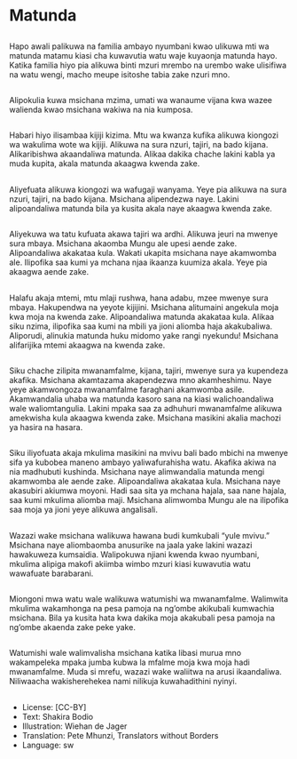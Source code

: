# Matunda

##
Hapo awali palikuwa na familia
ambayo nyumbani kwao ulikuwa
mti wa matunda matamu kiasi cha
kuwavutia watu waje kuyaonja
matunda hayo. Katika familia hiyo
pia alikuwa binti mzuri mrembo na
urembo wake ulisifiwa na watu
wengi, macho meupe isitoshe tabia
zake nzuri mno.

##
Alipokulia kuwa msichana mzima,
umati wa wanaume vijana kwa
wazee walienda kwao msichana
wakiwa na nia kumposa.

##
Habari hiyo ilisambaa kijiji kizima.
Mtu wa kwanza kufika alikuwa
kiongozi wa wakulima wote wa kijiji.
Alikuwa na sura nzuri, tajiri, na bado
kijana. Alikaribishwa akaandaliwa
matunda.
Alikaa dakika chache lakini kabla ya
muda kupita, akala matunda
akaagwa kwenda zake.

##
Aliyefuata alikuwa kiongozi wa
wafugaji wanyama. Yeye pia alikuwa
na sura nzuri, tajiri, na bado kijana.
Msichana alipendezwa naye. Lakini
alipoandaliwa matunda bila ya
kusita akala naye akaagwa kwenda
zake.

##
Aliyekuwa wa tatu kufuata akawa
tajiri wa ardhi. Alikuwa jeuri na
mwenye sura mbaya. Msichana
akaomba Mungu ale upesi aende
zake.
Alipoandaliwa akakataa kula. Wakati
ukapita msichana naye
akamwomba ale. Ilipofika saa kumi
ya mchana njaa ikaanza kuumiza
akala. Yeye pia akaagwa aende
zake.

##
Halafu akaja mtemi, mtu mlaji
rushwa, hana adabu, mzee mwenye
sura mbaya. Hakupendwa na
yeyote kijijini. Msichana alitumaini
angekula moja kwa moja na kwenda
zake. Alipoandaliwa matunda
akakataa kula.
Alikaa siku nzima, ilipofika saa kumi
na mbili ya jioni aliomba haja
akakubaliwa.
Aliporudi, alinukia matunda huku
midomo yake rangi nyekundu!
Msichana alifarijika mtemi akaagwa
na kwenda zake.

##
Siku chache zilipita mwanamfalme,
kijana, tajiri, mwenye sura ya
kupendeza akafika.
Msichana akamtazama
akapendezwa mno akamheshimu.
Naye yeye akamwongoza
mwanamfalme faraghani
akamwomba asile. Akamwandalia
uhaba wa matunda kasoro sana na
kiasi walichoandaliwa wale
waliomtangulia.
Lakini mpaka saa za adhuhuri
mwanamfalme alikuwa amekwisha
kula akaagwa kwenda zake.
Msichana masikini akalia machozi
ya hasira na hasara.

##
Siku iliyofuata akaja mkulima masikini na mvivu bali bado mbichi
na mwenye sifa ya kubobea maneno ambayo yaliwafurahisha
watu. Akafika akiwa na nia madhubuti kushinda.
Msichana naye alimwandalia matunda mengi akamwomba ale
aende zake.
Alipoandaliwa akakataa kula. Msichana naye akasubiri akiumwa
moyoni. Hadi saa sita ya mchana hajala, saa nane hajala, saa kumi
mkulima aliomba maji.
Msichana alimwomba Mungu ale na ilipofika saa moja ya jioni yeye
alikuwa angalisali.

##

##
Wazazi wake msichana walikuwa
hawana budi kumkubali “yule
mvivu.”
Msichana naye aliombaomba
anusurike na jaala yake lakini
wazazi hawakuweza kumsaidia.
Walipokuwa njiani kwenda kwao
nyumbani, mkulima alipiga makofi
akiimba wimbo mzuri kiasi
kuwavutia watu wawafuate
barabarani.

##
Miongoni mwa watu wale walikuwa
watumishi wa mwanamfalme.
Walimwita mkulima wakamhonga
na pesa pamoja na ng’ombe
akikubali kumwachia msichana.
Bila ya kusita hata kwa dakika moja
akakubali pesa pamoja na ng’ombe
akaenda zake peke yake.

##
Watumishi wale walimvalisha
msichana katika libasi murua mno
wakampeleka mpaka jumba kubwa
la mfalme moja kwa moja hadi
mwanamfalme.
Muda si mrefu, wazazi wake
waliitwa na arusi ikaandaliwa.
Niliwaacha wakisherehekea nami
nilikuja kuwahadithini nyinyi.

##
* License: [CC-BY]
* Text: Shakira Bodio
* Illustration: Wiehan de Jager
* Translation: Pete Mhunzi, Translators without
Borders
* Language: sw

